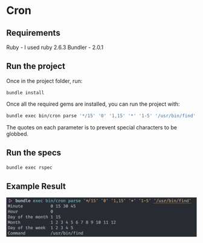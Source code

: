 # Cron

## Requirements
Ruby - I used ruby 2.6.3
Bundler - 2.0.1

## Run the project

Once in the project folder, run: 
```
bundle install
```

Once all the required gems are installed, you can run the project with:


```sh
bundle exec bin/cron parse '*/15' '0' '1,15' '*' '1-5' '/usr/bin/find'
```

The quotes on each parameter is to prevent special characters to be globbed.

## Run the specs

```sh
bundle exec rspec
```

## Example Result

![Example](example.png)
